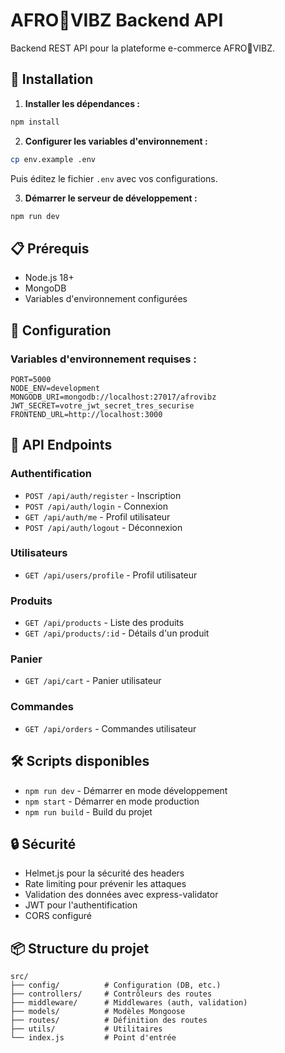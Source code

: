 # AFRO🗼VIBZ Backend API

Backend REST API pour la plateforme e-commerce AFRO🗼VIBZ.

## 🚀 Installation

1. **Installer les dépendances :**
```bash
npm install
```

2. **Configurer les variables d'environnement :**
```bash
cp env.example .env
```
Puis éditez le fichier `.env` avec vos configurations.

3. **Démarrer le serveur de développement :**
```bash
npm run dev
```

## 📋 Prérequis

- Node.js 18+
- MongoDB
- Variables d'environnement configurées

## 🔧 Configuration

### Variables d'environnement requises :

```env
PORT=5000
NODE_ENV=development
MONGODB_URI=mongodb://localhost:27017/afrovibz
JWT_SECRET=votre_jwt_secret_tres_securise
FRONTEND_URL=http://localhost:3000
```

## 📡 API Endpoints

### Authentification
- `POST /api/auth/register` - Inscription
- `POST /api/auth/login` - Connexion
- `GET /api/auth/me` - Profil utilisateur
- `POST /api/auth/logout` - Déconnexion

### Utilisateurs
- `GET /api/users/profile` - Profil utilisateur

### Produits
- `GET /api/products` - Liste des produits
- `GET /api/products/:id` - Détails d'un produit

### Panier
- `GET /api/cart` - Panier utilisateur

### Commandes
- `GET /api/orders` - Commandes utilisateur

## 🛠️ Scripts disponibles

- `npm run dev` - Démarrer en mode développement
- `npm start` - Démarrer en mode production
- `npm run build` - Build du projet

## 🔒 Sécurité

- Helmet.js pour la sécurité des headers
- Rate limiting pour prévenir les attaques
- Validation des données avec express-validator
- JWT pour l'authentification
- CORS configuré

## 📦 Structure du projet

```
src/
├── config/          # Configuration (DB, etc.)
├── controllers/     # Contrôleurs des routes
├── middleware/      # Middlewares (auth, validation)
├── models/          # Modèles Mongoose
├── routes/          # Définition des routes
├── utils/           # Utilitaires
└── index.js         # Point d'entrée
``` 